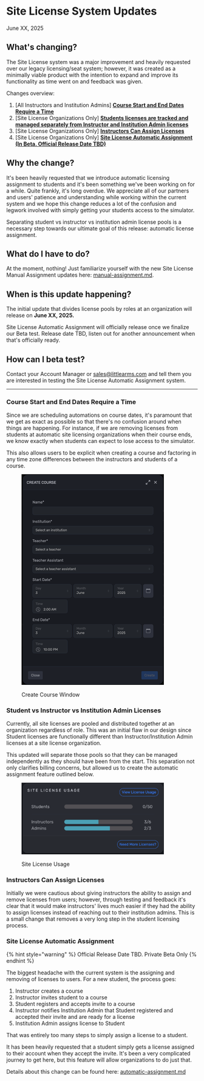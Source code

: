 # Site License System Updates

June XX, 2025

## What's changing?

The Site License system was a major improvement and heavily requested over our legacy licensing/seat system; however, it was created as a minimally viable product with the intention to expand and improve its functionality as time went on and feedback was given.

Changes overview:

1. \[All Instructors and Institution Admins] [**Course Start and End Dates Require a Time**](site-license-system-updates.md#course-start-and-end-dates-require-a-time)
2. \[Site License Organizations Only] [**Students licenses are tracked and managed separately from Instructor and Institution Admin licenses**](site-license-system-updates.md#student-vs-instructor-vs-institution-admin-licenses)
3. \[Site License Organizations Only] [**Instructors Can Assign Licenses**](site-license-system-updates.md#instructors-can-assign-license)
4. \[Site License Organizations Only] [**Site License Automatic Assignment (In Beta. Official Release Date TBD)**](site-license-system-updates.md#site-license-automatic-assignment)

## **Why the change?**

It's been heavily requested that we introduce automatic licensing assignment to students and it's been something we've been working on for a while. Quite frankly, it's long overdue. We appreciate all of our partners and users' patience and understanding while working within the current system and we hope this change reduces a lot of the confusion and legwork involved with simply getting your students access to the simulator.

Separating student vs instructor vs institution admin license pools is a necessary step towards our ultimate goal of this release: automatic license assignment.

## What do I have to do?

At the moment, nothing! Just familiarize yourself with the new Site License Manual Assignment updates here: [manual-assignment.md](../../../learning-management-system/site-license/manual-assignment.md "mention").

## When is this update happening?

The initial update that divides license pools by roles at an organization will release on **June XX, 2025.**

Site License Automatic Assignment will officially release once we finalize our Beta test. Release date TBD, listen out for another announcement when that's officially ready.

## How can I beta test?

Contact your Account Manager or sales@littlearms.com and tell them you are interested in testing the Site License Automatic Assignment system.

***

### **Course Start and End Dates Require a Time**

Since we are scheduling automations on course dates, it's paramount that we get as exact as possible so that there's no confusion around when things are happening. For instance, if we are removing licenses from students at automatic site licensing organizations when their course ends, we know exactly when students can expect to lose access to the simulator.&#x20;

This also allows users to be explicit when creating a course and factoring in any time zone differences between the instructors and students of a course.

<figure><img src="../../../.gitbook/assets/image.png" alt="" width="375"><figcaption><p>Create Course Window</p></figcaption></figure>

### **Student vs Instructor vs Institution Admin Licenses**

Currently, all site licenses are pooled and distributed together at an organization regardless of role. This was an initial flaw in our design since Student licenses are functionally different than Instructor/Institution Admin licenses at a site license organization.

This updated will separate those pools so that they can be managed independently as they should have been from the start. This separation not only clarifies billing concerns, but allowed us to create the automatic assignment feature outlined below.

<figure><img src="../../../.gitbook/assets/image (1).png" alt="" width="375"><figcaption><p>Site License Usage</p></figcaption></figure>

### **Instructors Can Assign Licenses**

Initially we were cautious about giving instructors the ability to assign and remove licenses from users; however, through testing and feedback it's clear that it would make instructors' lives much easier if they had the ability to assign licenses instead of reaching out to their institution admins. This is a small change that removes a very long step in the student licensing process.

### **Site License Automatic Assignment**

{% hint style="warning" %}
Official Release Date TBD. Private Beta Only
{% endhint %}

The biggest headache with the current system is the assigning and removing of licenses to users. For a new student, the process goes:

1. Instructor creates a course
2. Instructor invites student to a course
3. Student registers and accepts invite to a course
4. Instructor notifies Institution Admin that Student registered and accepted their invite and are ready for a license
5. Institution Admin assigns license to Student

That was entirely too many steps to simply assign a license to a student.

It has been heavily requested that a student simply gets a license assigned to their account when they accept the invite. It's been a very complicated journey to get here, but this feature will allow organizations to do just that.

Details about this change can be found here: [automatic-assignment.md](../../../learning-management-system/site-license/automatic-assignment.md "mention")

